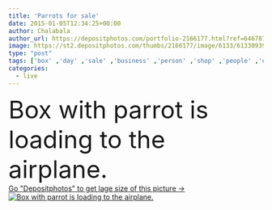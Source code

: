 ```yaml
---
title: 'Parrots for sale'
date: 2015-01-05T12:34:25+00:00
author: Chalabala
author_url: https://depositphotos.com/portfolio-2166177.html?ref=64678756
image: https://st2.depositphotos.com/thumbs/2166177/image/6133/61330939/api_thumb_450.jpg?forcejpeg=true
type: "post"
tags: ['box' ,'day' ,'sale' ,'business' ,'person' ,'shop' ,'people' ,'outdoors' ,'flying' ,'transport' ,'transportation' ,'mode' ,'animal' ,'preparation' ,'pet' ,'traffic' ,'bird' ,'with' ,'live' ,'freight' ,'shipping' ,'cargo' ,'delivery' ,'ground' ,'selling' ,'luggage' ,'load' ,'baggage' ,'loading' ,'aircraft' ,'Belt' ,'feather' ,'plane' ,'airplane' ,'departure' ,'staff' ,'for' ,'of' ,'airport' ,'member' ,'export' ,'the' ,'parrot' ,'cage' ,'is' ,'to' ,'import' ,'crew' ,'handling' ,'parrots' ]
categories: 
  - live
---
```

<div aling="center">
            <font size="60"> Box with parrot is loading to the airplane.</font>   
</div>
<div>
    <a href='https://st2.depositphotos.com/thumbs/2166177/image/6133/61330939/api_thumb_450.jpg?forcejpeg=true?ref=64678756' target=_blank > Go "Depositphotos" to get lage size of this picture ->
        <img href='https://st2.depositphotos.com/thumbs/2166177/image/6133/61330939/api_thumb_450.jpg?forcejpeg=true?ref=64678756' src='https://st2.depositphotos.com/2166177/6133/i/950/depositphotos_61330939-stock-photo-parrots-for-sale.jpg?forcejpeg=true' alt='Box with parrot is loading to the airplane.' >
    </a>
</div>
